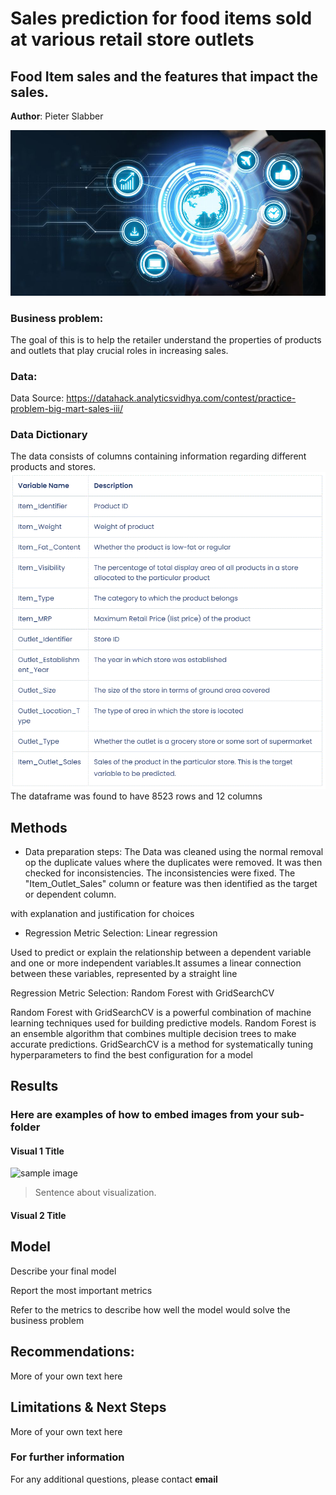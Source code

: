 # Sales prediction for food items sold at various retail store outlets
## Food Item sales and the features that impact the sales.

**Author**: Pieter Slabber

![alt text](https://github.com/SlabberP/Prediction-of-Product-Sales/blob/main/data-scientist.jpg)

### Business problem:

The goal of this is to help the retailer understand the properties of products and outlets that play crucial roles in increasing sales.


### Data:
Data Source: https://datahack.analyticsvidhya.com/contest/practice-problem-big-mart-sales-iii/

### Data Dictionary
The data consists of columns containing information regarding different products and stores.
![alt text](https://github.com/SlabberP/Prediction-of-Product-Sales/blob/main/Data%20Dictionary.GIF)
The dataframe was found to have 8523 rows and 12 columns

## Methods
- Data preparation steps:
  The Data was cleaned using the normal removal op the duplicate values where the duplicates were removed.
  It was then checked for inconsistencies. The inconsistencies were fixed.
  The "Item_Outlet_Sales" column or feature was then identified as the target or dependent column.
  
 with explanation and justification for choices
- Regression Metric Selection: Linear regression

Used to predict or explain the relationship between a dependent variable and one or more independent variables.It assumes a linear connection between these variables, represented by a straight line

Regression Metric Selection: Random Forest with GridSearchCV

Random Forest with GridSearchCV is a powerful combination of machine learning techniques used for building predictive models. Random Forest is an ensemble algorithm that combines multiple decision trees to make accurate predictions. GridSearchCV is a method for systematically tuning hyperparameters to find the best configuration for a model

## Results

### Here are examples of how to embed images from your sub-folder


#### Visual 1 Title
![sample image](project1_sample_image.png)

> Sentence about visualization.

#### Visual 2 Title

## Model

Describe your final model

Report the most important metrics

Refer to the metrics to describe how well the model would solve the business problem

## Recommendations:

More of your own text here


## Limitations & Next Steps

More of your own text here


### For further information


For any additional questions, please contact **email**
